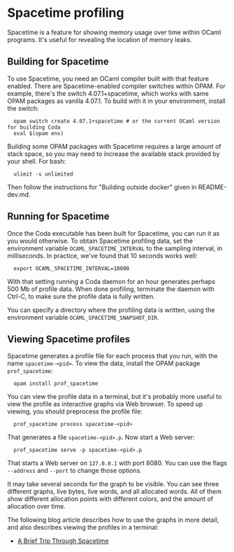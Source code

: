 # Spacetime profiling

Spacetime is a feature for showing memory usage over time within OCaml programs. It's useful
for revealing the location of memory leaks.

## Building for Spacetime

To use Spacetime, you need an OCaml compiler built with that feature enabled. There are
Spacetime-enabled compiler switches within OPAM. For example, there's the switch 
4.07.1+spacetime, which works with same OPAM packages as vanilla 4.07.1. To build
with it in your environment, install the switch:

```
  opam switch create 4.07.1+spacetime # or the current OCaml version for building Coda 
  eval $(opam env)
```
Building some OPAM packages with Spacetime requires a large amount of stack space, so you
may need to increase the available stack provided by your shell. For bash:
```
  ulimit -s unlimited
```
Then follow the instructions for "Building outside docker" given in README-dev.md. 

## Running for Spacetime

Once the Coda executable has been built for Spacetime, you can run it as you would otherwise.
To obtain Spacetime profiling data, set the environment variable `OCAML_SPACETIME_INTERVAL`
to the sampling interval, in milliseconds. In practice, we've found that 10 seconds works well:

```
  export OCAML_SPACETIME_INTERVAL=10000
```

With that setting running a Coda daemon for an hour generates perhaps 500 Mb of profile data.
When done profiling, terminate the daemon with Ctrl-C, to make sure the profile data is fully
written.

You can specify a directory where the profiling data is written, using the environment
variable `OCAML_SPACETIME_SNAPSHOT_DIR`.

## Viewing Spacetime profiles

Spacetime generates a profile file for each process that you run, with the name `spacetime-<pid>`. 
To view the data, install the OPAM package `prof_spacetime`:

```
  opam install prof_spacetime
```

You can view the profile data in a terminal, but it's probably more useful to view the profile
as interactive graphs via Web browser. To speed up viewing, you should preprocess the 
profile file:

```
  prof_spacetime process spacetime-<pid>
```

That generates a file `spacetime-<pid>.p`. Now start a Web server:

```
  prof_spacetime serve -p spacetime-<pid>.p
```

That starts a Web server on `127.0.0.1` with port 8080. You can use the flags `--address` and
`--port` to change those options.

It may take several seconds for the graph to be visible. You can see three different graphs, 
live bytes, live words, and all allocated words. All of them show different allocation points
with different colors, and the amount of allocation over time.

The following blog article describes how to use the graphs in more detail, and also describes
viewing the profiles in a terminal:

* [A Brief Trip Through Spacetime](https://blog.janestreet.com/a-brief-trip-through-spacetime/)

